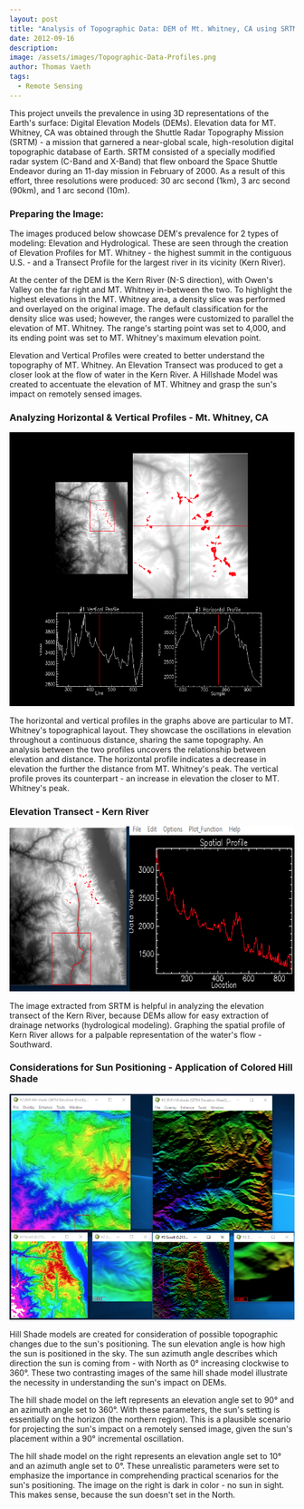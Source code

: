 ```yaml
---
layout: post
title: "Analysis of Topographic Data: DEM of Mt. Whitney, CA using SRTM Imagery"
date: 2012-09-16
description: 
image: /assets/images/Topographic-Data-Profiles.png
author: Thomas Vaeth
tags: 
  - Remote Sensing
---
```


This project unveils the prevalence in using 3D representations of the Earth's surface: Digital Elevation Models (DEMs). Elevation data for MT. Whitney, CA was obtained through the Shuttle Radar Topography Mission (SRTM) - a mission that garnered a near-global scale, high-resolution digital topographic database of Earth. SRTM consisted of a specially modified radar system (C-Band and X-Band) that flew onboard the Space Shuttle Endeavor during an 11-day mission in February of 2000. As a result of this effort, three resolutions were produced: 30 arc second (1km), 3 arc second (90km), and 1 arc second (10m).

### Preparing the Image:

The images produced below showcase DEM's prevalence for 2 types of modeling: Elevation and Hydrological. These are seen through the creation of Elevation Profiles for MT. Whitney - the highest summit in the contiguous U.S. - and a Transect Profile for the largest river in its vicinity (Kern River).

At the center of the DEM is the Kern River (N-S direction), with Owen's Valley on the far right and MT. Whitney in-between the two. To highlight the highest elevations in the MT. Whitney area, a density slice was performed and overlayed on the original image. The default classification for the density slice was used; however, the ranges were customized to parallel the elevation of MT. Whitney. The range's starting point was set to 4,000, and its ending point was set to MT. Whitney's maximum elevation point.

Elevation and Vertical Profiles were created to better understand the topography of MT. Whitney. An Elevation Transect was produced to get a closer look at the flow of water in the Kern River. A Hillshade Model was created to accentuate the elevation of MT. Whitney and grasp the sun's impact on remotely sensed images.


### Analyzing Horizontal & Vertical Profiles - Mt. Whitney, CA

![Map GIS](/assets/images/Topographic-Data-Profiles.png)

The horizontal and vertical profiles in the graphs above are particular to MT. Whitney's topographical layout. They showcase the oscillations in elevation throughout a continuous distance, sharing the same topography. An analysis between the two profiles uncovers the relationship between elevation and distance. The horizontal profile indicates a decrease in elevation the further the distance from MT. Whitney's peak. The vertical profile proves its counterpart - an increase in elevation the closer to MT. Whitney's peak.

### Elevation Transect - Kern River

![Placeholder](/assets/images/Elevation-Transect.png)

The image extracted from SRTM is helpful in analyzing the elevation transect of the Kern River, because DEMs allow for easy extraction of drainage networks (hydrological modeling). Graphing the spatial profile of Kern River allows for a palpable representation of the water's flow - Southward.

### Considerations for Sun Positioning - Application of Colored Hill Shade

![Placeholder](/assets/images/Colored-Hillshade.png)

Hill Shade models are created for consideration of possible topographic changes due to the sun's positioning. The sun elevation angle is how high the sun is positioned in the sky. The sun azimuth angle describes which direction the sun is coming from - with North as 0° increasing clockwise to 360°. These two contrasting images of the same hill shade model illustrate the necessity in understanding the sun's impact on DEMs.

The hill shade model on the left represents an elevation angle set to 90° and an azimuth angle set to 360°. With these parameters, the sun's setting is essentially on the horizon (the northern region). This is a plausible scenario for projecting the sun's impact on a remotely sensed image, given the sun's placement within a 90° incremental oscillation.

The hill shade model on the right represents an elevation angle set to 10° and an azimuth angle set to 0°. These unrealistic parameters were set to emphasize the importance in comprehending practical scenarios for the sun's positioning. The image on the right is dark in color - no sun in sight. This makes sense, because the sun doesn't set in the North. 